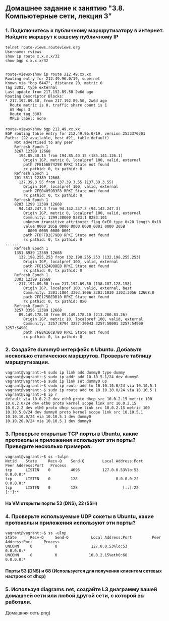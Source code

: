 ## Домашнее задание к занятию "3.8. Компьютерные сети, лекция 3"
### 1. Подключитесь к публичному маршрутизатору в интернет. Найдите маршрут к вашему публичному IP
    telnet route-views.routeviews.org
    Username: rviews
    show ip route x.x.x.x/32
    show bgp x.x.x.x/32
##
    route-views>show ip route 212.49.xx.xx
    Routing entry for 212.49.96.0/19, supernet
    Known via "bgp 6447", distance 20, metric 0
    Tag 3303, type external
    Last update from 217.192.89.50 2w6d ago
    Routing Descriptor Blocks:
    * 217.192.89.50, from 217.192.89.50, 2w6d ago
      Route metric is 0, traffic share count is 1
      AS Hops 3
      Route tag 3303
      MPLS label: none
####
    route-views>show bgp 212.49.xx.xx
    BGP routing table entry for 212.49.96.0/19, version 2533370301
    Paths: (22 available, best #21, table default)
        Not advertised to any peer
        Refresh Epoch 1
        3267 12389 12668
          194.85.40.15 from 194.85.40.15 (185.141.126.1)
            Origin IGP, metric 0, localpref 100, valid, external
            path 7FE156E74298 RPKI State not found
            rx pathid: 0, tx pathid: 0
        Refresh Epoch 1
        701 5511 12389 12668
          137.39.3.55 from 137.39.3.55 (137.39.3.55)
            Origin IGP, localpref 100, valid, external
            path 7FE04059B3F8 RPKI State not found
            rx pathid: 0, tx pathid: 0
        Refresh Epoch 1
        8283 1299 12389 12668
          94.142.247.3 from 94.142.247.3 (94.142.247.3)
            Origin IGP, metric 0, localpref 100, valid, external
            Community: 1299:30000 8283:1 8283:101
            unknown transitive attribute: flag 0xE0 type 0x20 length 0x18
            value 0000 205B 0000 0000 0000 0001 0000 205B
              0000 0005 0000 0001
            path 7FDFFD2C79B0 RPKI State not found
            rx pathid: 0, tx pathid: 0
    ......
        Refresh Epoch 1
        1351 6939 12389 12668
          132.198.255.253 from 132.198.255.253 (132.198.255.253)
            Origin IGP, localpref 100, valid, external
            path 7FE1524D0DE8 RPKI State not found
            rx pathid: 0, tx pathid: 0
        Refresh Epoch 1
        3303 12389 12668
          217.192.89.50 from 217.192.89.50 (138.187.128.158)
            Origin IGP, localpref 100, valid, external, best
            Community: 3303:1004 3303:1006 3303:1030 3303:3056 12668:0
            path 7FE175BEDB10 RPKI State not found
            rx pathid: 0, tx pathid: 0x0
        Refresh Epoch 1
        3257 3356 12389 12668
          89.149.178.10 from 89.149.178.10 (213.200.83.26)
            Origin IGP, metric 10, localpref 100, valid, external
            Community: 3257:8794 3257:30043 3257:50001 3257:54900 3257:54901
            path 7FE0A16CB7B0 RPKI State not found
            rx pathid: 0, tx pathid: 0

### 2. Создайте dummy0 интерфейс в Ubuntu. Добавьте несколько статических маршрутов. Проверьте таблицу маршрутизации.
    vagrant@vagrant:~$ sudo ip link add dummy0 type dummy
    vagrant@vagrant:~$ sudo ip addr add 10.10.5.1/24 dev dummy0
    vagrant@vagrant:~$ sudo ip link set dummy0 up
    vagrant@vagrant:~$ sudo ip route add to 10.10.10.0/24 via 10.10.5.1
    vagrant@vagrant:~$ sudo ip route add to 10.10.20.0/24 via 10.10.5.1
    vagrant@vagrant:~$ ip r
    default via 10.0.2.2 dev eth0 proto dhcp src 10.0.2.15 metric 100
    10.0.2.0/24 dev eth0 proto kernel scope link src 10.0.2.15
    10.0.2.2 dev eth0 proto dhcp scope link src 10.0.2.15 metric 100
    10.10.5.0/24 dev dummy0 proto kernel scope link src 10.10.5.1
    10.10.10.0/24 via 10.10.5.1 dev dummy0
    10.10.20.0/24 via 10.10.5.1 dev dummy0

### 3. Проверьте открытые TCP порты в Ubuntu, какие протоколы и приложения используют эти порты? Приведите несколько примеров.
    vagrant@vagrant:~$ ss -tulpn
    Netid    State     Recv-Q    Send-Q        Local Address:Port       Peer Address:Port   Process
    tcp      LISTEN    0         4096          127.0.0.53%lo:53              0.0.0.0:*
    tcp      LISTEN    0         128                 0.0.0.0:22              0.0.0.0:*
    tcp      LISTEN    0         128                    [::]:22                 [::]:*
#### На VM открыты порты 53 (DNS), 22 (SSH)
    
### 4. Проверьте используемые UDP сокеты в Ubuntu, какие протоколы и приложения используют эти порты?
    vagrant@vagrant:~$ ss -ulnp
    State      Recv-Q     Send-Q          Local Address:Port         Peer Address:Port     Process
    UNCONN     0          0               127.0.0.53%lo:53                0.0.0.0:*
    UNCONN     0          0              10.0.2.15%eth0:68                0.0.0.0:*
#### Порты 53 (DNS) и 68 (Используется для получения клиентом сетевых настроек от dhcp)

### 5. Используя diagrams.net, создайте L3 диаграмму вашей домашней сети или любой другой сети, с которой вы работали.
Домашняя сеть.png)
